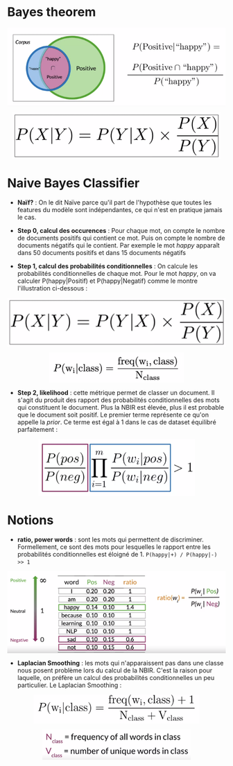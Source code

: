 # Bayes theorem

<p align="center">
<img align = "center" src="img/bayesex.png" width="677">
</p>

<p align="center">
<img align = "center" src="img/bayesformula.png" width="480">
</p>


# Naive Bayes Classifier

 * **Naïf?** : On le dit Naïve parce qu'il part de l'hypothèse que toutes les features du modèle sont indépendantes, ce qui n'est en pratique jamais le cas.

 * **Step 0, calcul des occurences** : Pour chaque mot, on compte le nombre de documents positifs qui contient ce mot. Puis on compte le nombre de documents négatifs qui le contient. Par exemple le mot *happy* apparaît dans 50 documents positifs et dans 15 documents négatifs

 * **Step 1, calcul des probabilités conditionnelles** : On calcule les probabilités conditionnelles de chaque mot. Pour le mot *happy*, on va calculer P(happy|Positif) et P(happy|Negatif) comme le montre l'illustration ci-dessous : 
<p align="center">
<img align = "center" src="img/bayesformula.png" width="636">
</p>

<p align="center">
<img align = "center" src="img/basiccond.png" width="312">
</p>

 * **Step 2, likelihood** : cette métrique permet de classer un document. Il s'agit du produit des rapport des probabilités conditionnelles des mots qui constituent le document. Plus la NBIR est élevée, plus il est probable que le document soit positif. Le premier terme représente ce qu'on appelle la *prior*. Ce terme est égal à 1 dans le cas de dataset équilibré parfaitement :

<p align="center">
<img align = "center" src="img/likelihood.png">
</p>


# Notions

 * **ratio, power words** :  sont les mots qui permettent de discriminer. Formellement, ce sont des mots pour lesquelles le rapport entre les probabilités conditionnelles est éloigné de 1. `P(happy|+) / P(happy|-) >> 1`

<p align="center">
<img align = "center" src="img/ratioill.png">
</p>

 * **Laplacian Smoothing** : les mots qui n'apparaissent pas dans une classe nous posent problème lors du calcul de la NBIR. C'est la raison pour laquelle, on préfère un calcul des probabilités conditionnelles un peu particulier. Le Laplacian Smoothing : 

<p align="center">
<img align = "center" src="img/laplaciansmoothing.png" width="382">
</p>

<p align="center">
<img align = "center" src="img/legendls.png" width="342">
</p>


